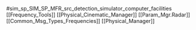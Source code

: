 #sim_sp_SIM_SP_MFR_src_detection_simulator_computer_facilities
[[Frequency_Tools]]
[[Physical_Cinematic_Manager]]
[[Param_Mgr.Radar]]
[[Common_Msg_Types_Frequencies]]
[[Physical_Manager]]
